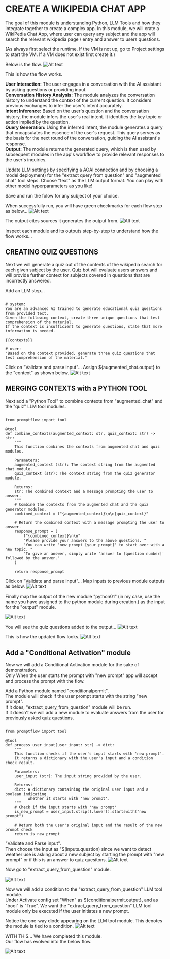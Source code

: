 # CREATE A WIKIPEDIA CHAT APP 
The goal of this module is understanding Python, LLM Tools and how they integrate together to create a complex app. 
In this module, we will crate a WikiPedia Chat App, where user can query any subject and the app will search the relevant wikipedia page / entry and answer to users questions. 

(As always first select the runtime. If the VM is not up, go to Project settings to start the VM. If a VM does not exist first create it.)

Below is the flow.
![Alt text](../../media/lab141.png)

This is how the flow works.

**User Interaction:**
The user engages in a conversation with the AI assistant by asking questions or providing input.\
**Conversation History Analysis:**
The module analyzes the conversation history to understand the context of the current question. It considers previous exchanges to infer the user's intent accurately.\
**Intent Inference:**
Based on the user's question and the conversation history, the module infers the user's real intent. It identifies the key topic or action implied by the question. \
**Query Generation:**
Using the inferred intent, the module generates a query that encapsulates the essence of the user's request. This query serves as the basis for the next round of the conversation, guiding the AI assistant's response. \
**Output:**
The module returns the generated query, which is then used by subsequent modules in the app's workflow to provide relevant responses to the user's inquiries. 

Update LLM settings by specifying a AOAI connection and by choosing a model deployment) for the "extract query from question" and "augmented chat" tool steps. Choose "text" as the LLM output format. You can play with other model hyperparameters as you like!

Save and run the folow for any subject of your choice.

When successfully run, you will have green checkmarks for each flow step as below...
![Alt text](../../media/lab142.png)

The output cites sources it generates the output from.
![Alt text](../../media/lab143.png)

Inspect each module and its outputs step-by-step to understand how the flow works...

## CREATING QUIZ QUESTIONS 
Next we will generate a quiz out of the contents of the wikipedia search for each given subject by the user. 
Quiz bot will evaluate users answers and will provide further context for subjects covered in questions that are incorrectly answered.

Add an LLM step...


<pre><code>
# system:
You are an advanced AI trained to generate educational quiz questions from provided text.
Given the following context, create three unique questions that test comprehension of the material.
If the context is insufficient to generate questions, state that more information is needed.

{{contexts}}

# user:
"Based on the context provided, generate three quiz questions that test comprehension of the material."
</code></pre>

Click on "Validate and parse input"...
Assign ${augmented_chat.output} to the "context" as shown below.
![Alt text](../../media/1428.png)

## MERGING CONTEXTS with a PYTHON TOOL
Next add a "Python Tool" to combine contexts from "augmented_chat" and the "quiz" LLM tool modules.

<pre><code>
from promptflow import tool

@tool
def combine_contexts(augmented_context: str, quiz_context: str) -> str:
    """
    This function combines the contexts from augmented chat and quiz modules.

    Parameters:
    augmented_context (str): The context string from the augmented chat module.
    quiz_context (str): The context string from the quiz generator module.

    Returns:
    str: The combined context and a message prompting the user to answer.
    """
    # Combine the contexts from the augmented chat and the quiz generator modules.
    combined_context = f"{augmented_context}\n\n{quiz_context}"
    
    # Return the combined context with a message prompting the user to answer.
    response_prompt = (
        f"{combined_context}\n\n"
        "Please provide your answers to the above questions. "
        "You can write 'new prompt [your prompt]' to start over with a new topic. "
        "To give an answer, simply write 'answer to [question number]' followed by the answer."
    )
    
    return response_prompt
</code></pre>


Click on "Validate and parse input"...
Map inputs to previous module outputs as below.
![Alt text](../../media/146.png)

Finally map the output of the new module "python01" (in my case, use the name you have assigned to the python module during creation.) as the input for the "output" module.

![Alt text](../../media/147.png)

You will see the quiz questions added to the output...
![Alt text](../../media/148.png)

This is how the updated flow looks. 
![Alt text](../../media/149.png)


## Add a "Conditional Activation" module 
Now we will add a Conditional Activation module for the sake of demonstration. \
Only When the user starts the prompt with "new prompt" app will accept and process the prompt with the flow.

Add a Python module named "conditionalpermit". \
The module will check if the user prompt starts with the string "new prompt". \
If it does, "extract_query_from_question" module will be run. \
If it doesn't we will add a new module to evaluate answers from the user for previously asked quiz questions.

<pre><code>
from promptflow import tool

@tool
def process_user_input(user_input: str) -> dict:
    """
    This function checks if the user's input starts with 'new prompt'.
    It returns a dictionary with the user's input and a condition check result.

    Parameters:
    user_input (str): The input string provided by the user.

    Returns:
    dict: A dictionary containing the original user input and a boolean indicating
          whether it starts with 'new prompt'.
    """
    # Check if the input starts with 'new prompt'
    is_new_prompt = user_input.strip().lower().startswith("new prompt")
    
    # Return both the user's original input and the result of the new prompt check
    return is_new_prompt
</code></pre>

"Validate and Parse input". \
Then choose the input as "$(inputs.question) since we want to detect weather use is asking about a new subject by starting the prompt with "new prompt" or if this is an answer to quiz quesitons.
![Alt text](../../media/150.png)


Now go to "extract_query_from_question" module.

![Alt text](../../media/lab151.png)

Now we will add a condition to the "extract_query_from_question" LLM tool module.\
Under Activate config set "When" as ${conditionalpermit.output}, and as "bool" is "True". 
We want the "extract_query_from_question" LLM tool module only be executed if the user initiates a new prompt. 

Notice the one-way diode appearing on the LLM tool module. This denotes the module is tied to a condition.
![Alt text](../../media/152.png)

WITH THIS...
We have completed this module. \
Our flow has evolved into the below flow.

![Alt text](../../media/155.png)